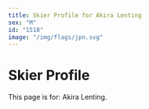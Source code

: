 ```yaml
---
title: Skier Profile for Akira Lenting
sex: "M"
id: "1518"
image: "/img/flags/jpn.svg" 
---
```


# Skier Profile

This page is for: Akira Lenting.
    